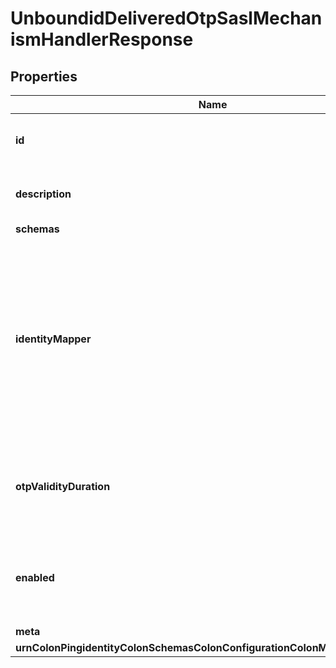 

# UnboundidDeliveredOtpSaslMechanismHandlerResponse


## Properties

| Name | Type | Description | Notes |
|------------ | ------------- | ------------- | -------------|
|**id** | **String** | Name of the SASL Mechanism Handler |  |
|**description** | **String** | A description for this SASL Mechanism Handler |  [optional] |
|**schemas** | **List&lt;EnumunboundidDeliveredOtpSaslMechanismHandlerSchemaUrn&gt;** |  |  |
|**identityMapper** | **String** | The identity mapper that should be used to identify the user(s) targeted in the authentication and/or authorization identities contained in the bind request. This will only be used for \&quot;u:\&quot;-style identities. |  |
|**otpValidityDuration** | **String** | The maximum length of time that a one-time password value should be considered valid. |  |
|**enabled** | **Boolean** | Indicates whether the SASL mechanism handler is enabled for use. |  |
|**meta** | [**MetaMeta**](MetaMeta.md) |  |  [optional] |
|**urnColonPingidentityColonSchemasColonConfigurationColonMessagesColon20** | [**MetaUrnPingidentitySchemasConfigurationMessages20**](MetaUrnPingidentitySchemasConfigurationMessages20.md) |  |  [optional] |




